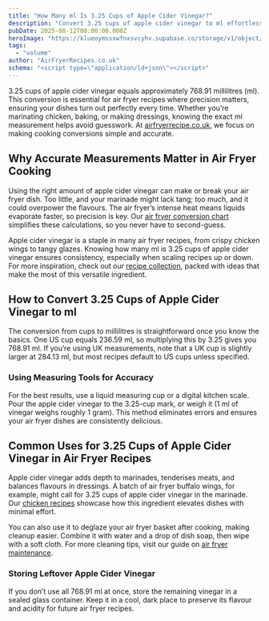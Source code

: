 ```yaml
---
title: "How Many ml Is 3.25 Cups of Apple Cider Vinegar?"
description: "Convert 3.25 cups of apple cider vinegar to ml effortlessly with our simple guide—perfect for air fryer recipes and precise cooking."
pubDate: 2025-08-12T00:00:00.000Z
heroImage: "https://klueoymssxwfnxsvcyhv.supabase.co/storage/v1/object/public/md/how-many-ml-is-3-25-cups-of-apple-cider-vinegar-db8145d2.webp"
tags:
  - "volume"
author: "AirFryerRecipes.co.uk"
schema: "<script type=\"application/ld+json\"></script>"
---
```


<p>3.25 cups of apple cider vinegar equals approximately 768.91 millilitres (ml). This conversion is essential for air fryer recipes where precision matters, ensuring your dishes turn out perfectly every time. Whether you’re marinating chicken, baking, or making dressings, knowing the exact ml measurement helps avoid guesswork. At <a href=https://www.airfryerrecipe.co.uk>airfryerrecipe.co.uk</a>, we focus on making cooking conversions simple and accurate.</p>  

<h2>Why Accurate Measurements Matter in Air Fryer Cooking</h2>  
<p>Using the right amount of apple cider vinegar can make or break your air fryer dish. Too little, and your marinade might lack tang; too much, and it could overpower the flavours. The air fryer’s intense heat means liquids evaporate faster, so precision is key. Our <a href=https://www.airfryerrecipe.co.uk/air-fryer-conversion-chart>air fryer conversion chart</a> simplifies these calculations, so you never have to second-guess.</p>  
<p>Apple cider vinegar is a staple in many air fryer recipes, from crispy chicken wings to tangy glazes. Knowing how many ml is 3.25 cups of apple cider vinegar ensures consistency, especially when scaling recipes up or down. For more inspiration, check out our <a href=https://www.airfryerrecipe.co.uk/recipes>recipe collection</a>, packed with ideas that make the most of this versatile ingredient.</p>  

<h2>How to Convert 3.25 Cups of Apple Cider Vinegar to ml</h2>  
<p>The conversion from cups to millilitres is straightforward once you know the basics. One US cup equals 236.59 ml, so multiplying this by 3.25 gives you 768.91 ml. If you’re using UK measurements, note that a UK cup is slightly larger at 284.13 ml, but most recipes default to US cups unless specified.</p>  

<h3>Using Measuring Tools for Accuracy</h3>  
<p>For the best results, use a liquid measuring cup or a digital kitchen scale. Pour the apple cider vinegar to the 3.25-cup mark, or weigh it (1 ml of vinegar weighs roughly 1 gram). This method eliminates errors and ensures your air fryer dishes are consistently delicious.</p>  

<h2>Common Uses for 3.25 Cups of Apple Cider Vinegar in Air Fryer Recipes</h2>  
<p>Apple cider vinegar adds depth to marinades, tenderises meats, and balances flavours in dressings. A batch of air fryer buffalo wings, for example, might call for 3.25 cups of apple cider vinegar in the marinade. Our <a href=https://www.airfryerrecipe.co.uk/recipe-category/chicken>chicken recipes</a> showcase how this ingredient elevates dishes with minimal effort.</p>  
<p>You can also use it to deglaze your air fryer basket after cooking, making cleanup easier. Combine it with water and a drop of dish soap, then wipe with a soft cloth. For more cleaning tips, visit our guide on <a href=https://www.airfryerrecipe.co.uk/air-fryer-cleaner>air fryer maintenance</a>.</p>  

<h3>Storing Leftover Apple Cider Vinegar</h3>  
<p>If you don’t use all 768.91 ml at once, store the remaining vinegar in a sealed glass container. Keep it in a cool, dark place to preserve its flavour and acidity for future air fryer recipes.</p>